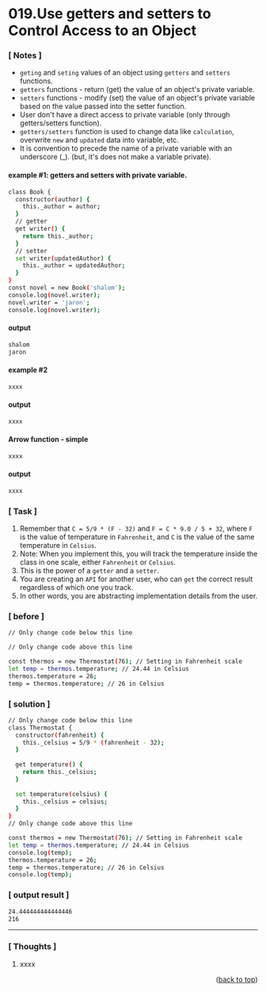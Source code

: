 <a name="topage"></a>

# 019.Use getters and setters to Control Access to an Object

### [ Notes ]
  * `geting` and `seting` values of an object using `getters` and `setters` functions.
  * `getters` functions - return (get) the value of an object's private variable. 
  * `setters` functions - modify (set) the value of an object's private variable based on the value passed into the setter function.
  * User don't have a direct access to private variable (only through getters/setters function).
  * `getters/setters` function is used to change data like `calculation`, overwrite `new` and `updated` data into variable, etc.
  * It is convention to precede the name of a private variable with an underscore (_). (but, it's does not make a variable private).

#### example #1: getters and setters with private variable.

```sh
class Book {
  constructor(author) {
    this._author = author;
  }
  // getter
  get writer() {
    return this._author;
  }
  // setter
  set writer(updatedAuthor) {
    this._author = updatedAuthor;
  }
}
const novel = new Book('shalom');
console.log(novel.writer);
novel.writer = 'jaron';
console.log(novel.writer);
```

#### output
```sh
shalom
jaron
```

#### example #2

```sh
xxxx
```

#### output
```sh
xxxx
```

#### Arrow function - simple

```sh
xxxx
```

#### output
```sh
xxxx
```

### [ Task ]
  1. Remember that `C = 5/9 * (F - 32)` and `F = C * 9.0 / 5 + 32`, where `F` is the value of temperature in `Fahrenheit`, and `C` is the value of the same temperature in `Celsius`.
  2. Note: When you implement this, you will track the temperature inside the class in one scale, either `Fahrenheit` or `Celsius`.
  3. This is the power of a `getter` and a `setter`.
  4. You are creating an `API` for another user, who can `get` the correct result regardless of which one you track.
  5. In other words, you are abstracting implementation details from the user.


### [ before ]

```sh
// Only change code below this line

// Only change code above this line

const thermos = new Thermostat(76); // Setting in Fahrenheit scale
let temp = thermos.temperature; // 24.44 in Celsius
thermos.temperature = 26;
temp = thermos.temperature; // 26 in Celsius
```

### [ solution ]

```sh
// Only change code below this line
class Thermostat {
  constructor(fahrenheit) {
    this._celsius = 5/9 * (fahrenheit - 32);
  }
  
  get temperature() {
    return this._celsius;
  }
  
  set temperature(celsius) {
    this._celsius = celsius;
  }
}
// Only change code above this line

const thermos = new Thermostat(76); // Setting in Fahrenheit scale
let temp = thermos.temperature; // 24.44 in Celsius
console.log(temp);
thermos.temperature = 26;
temp = thermos.temperature; // 26 in Celsius
console.log(temp);
```

### [ output result ]

```sh
24.444444444444446
216
```

-----

### [ Thoughts ]

  1. xxxx
  

<p align="right">(<a href="#topage">back to top</a>)</p>
<br/>
<br/>

